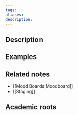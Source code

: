 ```yaml
---
tags: 
aliases: 
description:
---
```


## Description


## Examples 


## Related notes 
- [[Mood Boards|Moodboard]]
- [[Staging]]

## Academic roots
